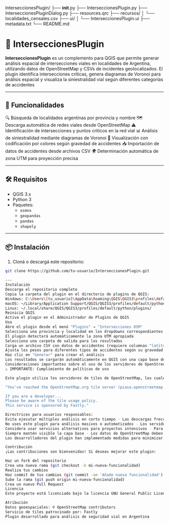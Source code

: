 InterseccionesPlugin/
├── __init__.py
├── InterseccionesPlugin.py
├── InterseccionesPluginDialog.py
├── resources.qrc
├── recursos/
│   └── localidades_censales.csv
├── ui/
│   └── InterseccionesPlugin.ui
├── metadata.txt
└── README.md

# 🧭 InterseccionesPlugin

**InterseccionesPlugin** es un complemento para QGIS que permite generar análisis espacial de intersecciones viales en localidades de Argentina, utilizando datos de OpenStreetMap y CSVs de incidentes geolocalizados. El plugin identifica intersecciones críticas, genera diagramas de Voronoi para análisis espacial y visualiza la siniestralidad vial según diferentes categorías de accidentes

---

## 🚀 Funcionalidades


🔍 Búsqueda de localidades argentinas por provincia y nombre
🗺️ Descarga automática de redes viales desde OpenStreetMap
⚠️ Identificación de intersecciones y puntos críticos en la red vial
📊 Análisis de siniestralidad mediante diagramas de Voronoi
🎨 Visualización con codificación por colores según gravedad de accidentes
📥 Importación de datos de accidentes desde archivos CSV
🌍 Determinación automática de zona UTM para proyección precisa

---

## 🛠️ Requisitos

- QGIS 3.x
- Python 3
- Paquetes:
  - `osmnx`
  - `geopandas`
  - `pandas`
  - `shapely`

---

## 📦 Instalación

1. Cloná o descargá este repositorio:

```bash
git clone https://github.com/tu-usuario/InterseccionesPlugin.git

---
Instalación
Descarga el repositorio completo
Copia la carpeta del plugin en el directorio de plugins de QGIS:
Windows: C:\Users\[tu_usuario]\AppData\Roaming\QGIS\QGIS3\profiles\default\python\plugins\
macOS: ~/Library/Application Support/QGIS/QGIS3/profiles/default/python/plugins/
Linux: ~/.local/share/QGIS/QGIS3/profiles/default/python/plugins/
Reinicia QGIS
Activa el plugin en el Administrador de Plugins de QGIS
Uso
Abre el plugin desde el menú "Plugins" → "Intersecciones OSM"
Selecciona una provincia y localidad en los dropdowns correspondientes
El plugin detectará automáticamente la zona UTM apropiada
Selecciona una carpeta de salida para los resultados
Carga un archivo CSV con datos de accidentes (requiere columnas "latitud" y "longitud")
Ajusta los pesos para diferentes tipos de accidentes según su gravedad
Haz clic en "Generar" para crear el análisis
Los resultados se cargarán automáticamente en QGIS con una capa base de OpenStreetMap
Consideraciones importantes sobre el uso de los servidores de OpenStreetMap
⚠️ IMPORTANTE: Cumplimiento de políticas de uso

Este plugin utiliza los servidores de tiles de OpenStreetMap, los cuales tienen políticas estrictas de uso:

"You've reached the OpenStreetMap.org tile server (piasa.openstreetmap.org)

If you are a developer...
Please be aware of the tile usage policy.
This service is sponsored by Fastly." 

Directrices para usuarios responsables:
Evita ejecutar múltiples análisis en corto tiempo - Las descargas frecuentes sobrecargan los servidores
No uses este plugin para análisis masivos o automatizados - Los servidores están diseñados para uso humano normal
Considera usar servicios alternativos para proyectos intensivos - Para trabajos extensos, utiliza espejos regionales o servicios comerciales
Siempre mantén visible la capa base - Los datos de OpenStreetMap deben ser visualizados con su respectiva atribución
Los desarrolladores del plugin han implementado medidas para minimizar el impacto en los servidores, pero los usuarios deben ser conscientes de su responsabilidad al usar este servicio.

Contribución
¡Las contribuciones son bienvenidas! Si deseas mejorar este plugin:

Haz un fork del repositorio
Crea una nueva rama (git checkout -b mi-nueva-funcionalidad)
Realiza tus cambios
Haz commit de tus cambios (git commit -am 'Añade nueva funcionalidad')
Sube la rama (git push origin mi-nueva-funcionalidad)
Crea un nuevo Pull Request
Licencia
Este proyecto está licenciado bajo la licencia GNU General Public License v3.0 - ver el archivo LICENSE para más detalles.

Atribución
Datos geoespaciales: © OpenStreetMap contributors
Servicio de tiles patrocinado por: Fastly
Plugin desarrollado para análisis de seguridad vial en Argentina
